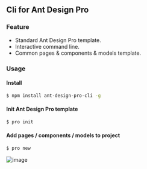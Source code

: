 ## Cli for Ant Design Pro

### Feature

- Standard Ant Design Pro template.
- Interactive command line.
- Common pages & components & models template.

### Usage

#### Install

```bash
$ npm install ant-design-pro-cli -g
```

#### Init Ant Design Pro template

```bash
$ pro init
```

#### Add pages / components / models to project

```bash
$ pro new
```

![image](https://user-images.githubusercontent.com/1179603/30850939-c36ce2fa-a2d9-11e7-8f69-49793bfce03a.png)
